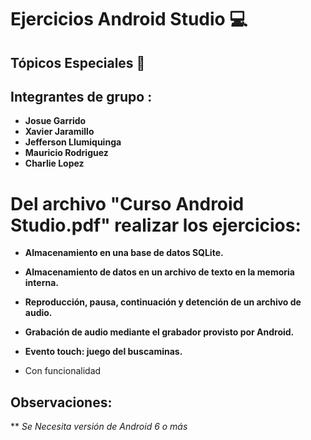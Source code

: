 # Ejercicios Android Studio :computer:

## Tópicos Especiales :iphone:

## Integrantes de grupo : 

* **Josue Garrido** 
* **Xavier Jaramillo** 
* **Jefferson Llumiquinga**  
* **Mauricio Rodriguez**
* **Charlie Lopez**


# Del archivo "Curso Android Studio.pdf" realizar los ejercicios:

* **Almacenamiento en una base de datos SQLite.**
* **Almacenamiento de datos en un archivo de texto en la memoria interna.**
* **Reproducción, pausa, continuación y detención de un archivo de audio.**
* **Grabación de audio mediante el grabador provisto por Android.**
* **Evento touch: juego del buscaminas.**




* Con funcionalidad


## Observaciones:

** *Se Necesita versión de Android 6 o más*


